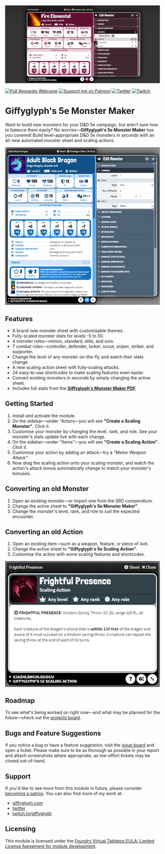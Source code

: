 ![Monster Maker Social Banner](./img/fire-elemental.png)

[![Pull Requests Welcome](https://img.shields.io/badge/PRs-welcome-brightgreen.svg?style=flat)](http://makeapullrequest.com)
[![Support me on Patreon](https://img.shields.io/endpoint.svg?url=https%3A%2F%2Fshieldsio-patreon.vercel.app%2Fapi%3Fusername%3Dgiffyglyph%26type%3Dpatrons&style=flat-square)](https://patreon.com/giffyglyph)
[![Twitter](https://img.shields.io/twitter/follow/giffyglyph?color=%231DA1F2&style=flat-square)](http://twitter.com/giffyglyph)
[![Twitch](https://img.shields.io/twitch/status/giffyglyph?color=%23a45ee5&style=flat-square)](http://twitch.tv/giffyglyph)

# Giffyglyph's 5e Monster Maker

Want to build new monsters for your D&D 5e campaign, but aren't sure how to balance them easily? No worries—**Giffyglyph's 5e Monster Maker** has you covered! Build level-appropriate D&D 5e monsters in _seconds_ with an all-new automated monster sheet and scaling actions.

![Scaling Adult Dragon](./img/scaling-monster-level.gif)

## Features

* A brand new monster sheet with customisable themes.
* Fully-scaled monster stats for levels -5 to 50.
* 4 monster roles—minion, standard, elite, and solo.
* 7 combat roles—controller, defender, lurker, scout, sniper, striker, and supporter.
* Change the level of any monster on-the-fly and watch their stats change.
* A new scaling action sheet with fully-scaling attacks.
* 24 easy-to-use shortcodes to make scaling features even easier.
* Convert existing monsters in seconds by simply changing the active sheet.
* Includes full stats from the **[Giffyglyph's Monster Maker PDF](http://giffyglyph.com/monstermaker/)**.

## Getting Started

1. Install and activate the module.
2. On the sidebar—under "Actors—you will see **"Create a Scaling Monster"**. Click it.
3. Customise your monster by changing the level, rank, and role. See your monster's stats update live with each change.
4. On the sidebar—under "Items"—you will see **"Create a Scaling Action"**. Click it.
5. Customise your action by adding an attack—try a _"Melee Weapon Attack"_.
6. Now drag the scaling action onto your scaling monster, and watch the action's attack bonus automatically change to match your monster's bonuses.

## Converting an old Monster

1. Open an existing monster—or import one from the SRD compendium.
2. Change the active sheet to **"Giffyglyph's 5e Monster Maker"**.
3. Change the monster's level, rank, and role to suit the expected encounter.

## Converting an old Action

1. Open an existing item—such as a weapon, feature, or piece of loot.
2. Change the active sheet to **"Giffyglyph's 5e Scaling Action"**.
3. Customise the action with some scaling features and shortcodes.

![Scaling Action](./img/frightful-presence.png)

## Roadmap

To see what's being worked on right now—and what may be planned for the future—check out the [projects board](https://github.com/giffyglyph/foundry_5e_monster_maker/projects).

## Bugs and Feature Suggestions

If you notice a bug or have a feature suggestion, visit the [issue board](https://github.com/giffyglyph/foundry_5e_monster_maker/issues) and open a ticket. Please make sure to be as thorough as possible in your report and attach screenshots where appropriate, as low-effort tickets may be closed out-of-hand.

## Support

If you'd like to see more from this module in future, please consider [becoming a patron](https://www.patreon.com/giffyglyph). You can also find more of my work at:

* [giffyglyph.com](https://giffyglyph.com)
* [twitter](https://twitter.com/giffyglyph)
* [twitch.tv/giffyglyph](https://twitch.tv/giffyglyph)

## Licensing

This module is licensed under the [Foundry Virtual Tabletop EULA: Limited License Agreement for module development](https://foundryvtt.com/article/license/).
